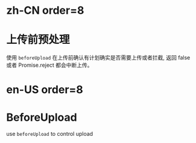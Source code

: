 # zh-CN order=8

# 上传前预处理

使用 `beforeUpload` 在上传前确认有计划确实是否需要上传或者拦截, 返回 false 或者 Promise.reject 都会中断上传。

# en-US order=8

# BeforeUpload

use `beforeUpload` to control upload

